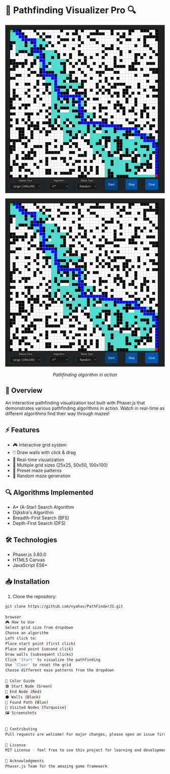 # 🎯 Pathfinding Visualizer Pro 🔍

![Pathfinding Visualizer Screenshot](./image.png)

<div align="center">
  <img src="./image.png" width="600" alt="Pathfinding Visualization"/>
  <p><em>Pathfinding algorithm in action</em></p>
</div>

## 🌟 Overview
An interactive pathfinding visualization tool built with Phaser.js that demonstrates various pathfinding algorithms in action. Watch in real-time as different algorithms find their way through mazes!

## ⚡ Features
- 🎮 Interactive grid system
- 🖱️ Draw walls with click & drag
- 🎨 Real-time visualization
- 🔄 Multiple grid sizes (25x25, 50x50, 100x100)
- 🧩 Preset maze patterns
- 🎲 Random maze generation

## 🔍 Algorithms Implemented
- A* (A-Star) Search Algorithm
- Dijkstra's Algorithm
- Breadth-First Search (BFS)
- Depth-First Search (DFS)

## 🛠️ Technologies
- Phaser.js 3.60.0
- HTML5 Canvas
- JavaScript ES6+

## 📥 Installation
1. Clone the repository:
```bash
git clone https://github.com/nyahav/PathFinderJS.git

browser
🎮 How to Use
Select grid size from dropdown
Choose an algorithm
Left click to:
Place start point (first click)
Place end point (second click)
Draw walls (subsequent clicks)
Click 'Start' to visualize the pathfinding
Use 'Clear' to reset the grid
Choose different maze patterns from the dropdown

🎨 Color Guide
🟢 Start Node (Green)
🔴 End Node (Red)
⚫ Walls (Black)
🔵 Found Path (Blue)
🌊 Visited Nodes (Turquoise)
🖼️ Screenshots


🔧 Contributing
Pull requests are welcome! For major changes, please open an issue first.

📜 License
MIT License - feel free to use this project for learning and development!

🙏 Acknowledgments
Phaser.js Team for the amazing game framework

